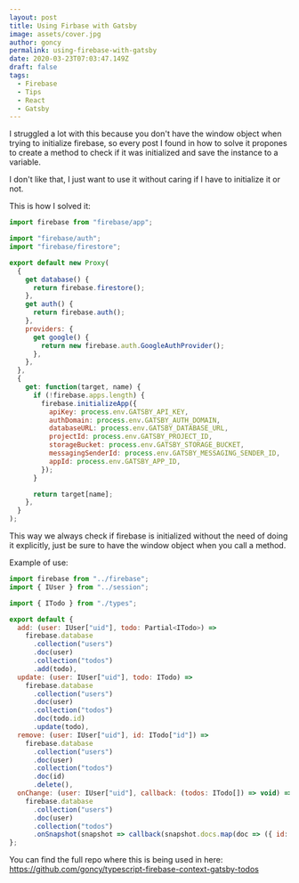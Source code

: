 ```yaml
---
layout: post
title: Using Firbase with Gatsby
image: assets/cover.jpg
author: goncy
permalink: using-firebase-with-gatsby
date: 2020-03-23T07:03:47.149Z
draft: false
tags: 
  - Firebase
  - Tips
  - React
  - Gatsby
---
```


I struggled a lot with this because you don't have the window object when trying to initialize firebase, so every post I found in how to solve it propones to create a method to check if it was initialized and save the instance to a variable.

I don't like that, I just want to use it without caring if I have to initialize it or not.

This is how I solved it:

```js
import firebase from "firebase/app";

import "firebase/auth";
import "firebase/firestore";

export default new Proxy(
  {
    get database() {
      return firebase.firestore();
    },
    get auth() {
      return firebase.auth();
    },
    providers: {
      get google() {
        return new firebase.auth.GoogleAuthProvider();
      },
    },
  },
  {
    get: function(target, name) {
      if (!firebase.apps.length) {
        firebase.initializeApp({
          apiKey: process.env.GATSBY_API_KEY,
          authDomain: process.env.GATSBY_AUTH_DOMAIN,
          databaseURL: process.env.GATSBY_DATABASE_URL,
          projectId: process.env.GATSBY_PROJECT_ID,
          storageBucket: process.env.GATSBY_STORAGE_BUCKET,
          messagingSenderId: process.env.GATSBY_MESSAGING_SENDER_ID,
          appId: process.env.GATSBY_APP_ID,
        });
      }

      return target[name];
    },
  }
);
```

This way we always check if firebase is initialized without the need of doing it explicitly, just be sure to have the window object when you call a method.

Example of use:
```js
import firebase from "../firebase";
import { IUser } from "../session";

import { ITodo } from "./types";

export default {
  add: (user: IUser["uid"], todo: Partial<ITodo>) =>
    firebase.database
      .collection("users")
      .doc(user)
      .collection("todos")
      .add(todo),
  update: (user: IUser["uid"], todo: ITodo) =>
    firebase.database
      .collection("users")
      .doc(user)
      .collection("todos")
      .doc(todo.id)
      .update(todo),
  remove: (user: IUser["uid"], id: ITodo["id"]) =>
    firebase.database
      .collection("users")
      .doc(user)
      .collection("todos")
      .doc(id)
      .delete(),
  onChange: (user: IUser["uid"], callback: (todos: ITodo[]) => void) =>
    firebase.database
      .collection("users")
      .doc(user)
      .collection("todos")
      .onSnapshot(snapshot => callback(snapshot.docs.map(doc => ({ id: doc.id, ...(doc.data() as ITodo) })))),
};
```

You can find the full repo where this is being used in here:
https://github.com/goncy/typescript-firebase-context-gatsby-todos
